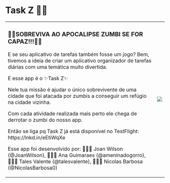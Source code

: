 
# Task Z 🧟‍♂️
<div>
<table border="0">
  <tr>
    <td>
    <h3> 🧟‍♀️SOBREVIVA AO APOCALIPSE ZUMBI SE FOR CAPAZ!!!🧟‍♂️</h3>
<p>E se seu aplicativo de tarefas também fosse um jogo? Bem, tivemos a ideia de criar um aplicativo organizador de tarefas diárias com uma temática muito divertida. </p> 
<p> E esse app é o ✨Task Z✨<p>
<p>Nele tua missão é ajudar o único sobrevivente de uma cidade que foi atacada por zumbis a conseguir um refúgio na cidade vizinha.<p>
<p>Com cada atividade realizada mais perto ele chega de derrotar o zumbi do nosso app. <p>
<p>Então se liga pq Task Z já está disponível no TestFlight:
https://lnkd.in/eEtiWqXe</p>
<p> Esse app foi desenvolvido por: 👨🏻‍💻 Joan Wilson (@JoanWilson), 👩🏼‍💻 Ana Guimaraes (@ameninadogorro),
👨🏻‍💻 Tales Valente (@talesvalente), 🧑🏻‍💻 Nicolas Barbosa (@NicolasBarbosa0)<p>
    </td>
    <td>
    <img src="Screen Recording 2022-10-13 at 8.48.29 AM.mov">
    </td>
  </tr>
</table>
